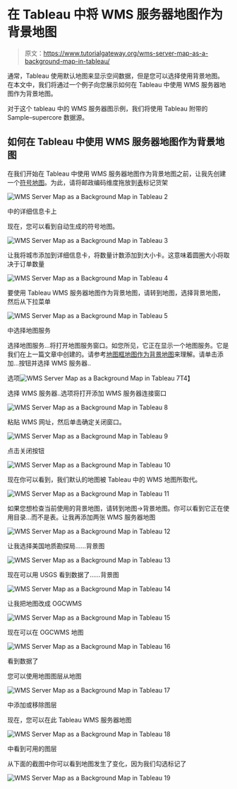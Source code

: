 # 在 Tableau 中将 WMS 服务器地图作为背景地图

> 原文：<https://www.tutorialgateway.org/wms-server-map-as-a-background-map-in-tableau/>

通常，Tableau 使用默认地图来显示空间数据，但是您可以选择使用背景地图。在本文中，我们将通过一个例子向您展示如何在 Tableau 中使用 WMS 服务器地图作为背景地图。

对于这个 tableau 中的 WMS 服务器图示例，我们将使用 Tableau 附带的 Sample–supercore 数据源。

## 如何在 Tableau 中使用 WMS 服务器地图作为背景地图

在我们开始在 Tableau 中使用 WMS 服务器地图作为背景地图之前，让我先创建一个[符号地图](https://www.tutorialgateway.org/how-to-create-a-map-in-tableau/)。为此，请将邮政编码维度拖放到[表](https://www.tutorialgateway.org/tableau/)标记货架

![WMS Server Map as a Background Map in Tableau 2](img/f91d1fa6740269748af5bc989cd91001.png)

中的详细信息卡上

现在，您可以看到自动生成的符号地图。

![WMS Server Map as a Background Map in Tableau 3](img/5977d1ded5f8ea814e8d2c9ce5f9b4be.png)

让我将城市添加到详细信息卡，将数量计数添加到大小卡。这意味着圆圈大小将取决于订单数量

![WMS Server Map as a Background Map in Tableau 4](img/6abda5efe5c91a9b2be579fa27ba4001.png)

要使用 Tableau WMS 服务器地图作为背景地图，请转到地图，选择背景地图，然后从下拉菜单

![WMS Server Map as a Background Map in Tableau 5](img/ae4b4e4e11aab6e38d7080d2780b90f9.png)

中选择地图服务

选择地图服务…将打开地图服务窗口。如您所见，它正在显示一个地图服务。它是我们在上一篇文章中创建的。请参考[地图框地图作为背景地图](https://www.tutorialgateway.org/mapbox-maps-background-map-tableau/)来理解。请单击添加…按钮并选择 WMS 服务器..

选项![WMS Server Map as a Background Map in Tableau 7](img/4d175b3fa502cc0cf23b9d1bb0c5dd9d.png)T4】

选择 WMS 服务器..选项将打开添加 WMS 服务器连接窗口

![WMS Server Map as a Background Map in Tableau 8](img/3c26c6b076f9ab1812cdec9d0437e385.png)

粘贴 WMS 网址，然后单击确定关闭窗口。

![WMS Server Map as a Background Map in Tableau 9](img/74cecf6170545a48dd8ffd6a8dac402f.png)

点击关闭按钮

![WMS Server Map as a Background Map in Tableau 10](img/cdf4ccc66d2d6858ff7f3d9548ebe3db.png)

现在你可以看到，我们默认的地图被 Tableau 中的 WMS 地图所取代。

![WMS Server Map as a Background Map in Tableau 11](img/9fc2bf99589912180243be7e93a8ebfb.png)

如果您想检查当前使用的背景地图，请转到地图->背景地图。你可以看到它正在使用目录…而不是表。让我再添加两张 WMS 服务器地图

![WMS Server Map as a Background Map in Tableau 12](img/807193ccfd0f78958b651211102d470c.png)

让我选择美国地质勘探局……背景图

![WMS Server Map as a Background Map in Tableau 13](img/226375ed39d48fe937ec9e74b8654fe7.png)

现在可以用 USGS 看到数据了……背景图

![WMS Server Map as a Background Map in Tableau 14](img/9775d0d6e6b1c913b766c099ca5676c0.png)

让我把地图改成 OGCWMS

![WMS Server Map as a Background Map in Tableau 15](img/0099797d19ab86c0b665afc993904749.png)

现在可以在 OGCWMS 地图

![WMS Server Map as a Background Map in Tableau 16](img/be73e94b6e72b3f4e63baa28b5b555a9.png)

看到数据了

您可以使用地图图层从地图

![WMS Server Map as a Background Map in Tableau 17](img/fc4a7c605b16370ba562f635ba285e87.png)

中添加或移除图层

现在，您可以在此 Tableau WMS 服务器地图

![WMS Server Map as a Background Map in Tableau 18](img/b2e186ac490b83a25bb2250d7a42b648.png)

中看到可用的图层

从下面的截图中你可以看到地图发生了变化，因为我们勾选标记了

![WMS Server Map as a Background Map in Tableau 19](img/a88a36ec5d4b234c3d501b60eacad87b.png)